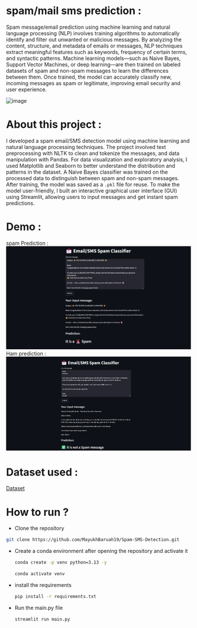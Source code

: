 # spam/mail sms prediction : 
Spam message/email prediction using machine learning and natural language processing (NLP) involves training algorithms
to automatically identify and filter out unwanted or malicious messages. By analyzing the content, structure, and metadata 
of emails or messages, NLP techniques extract meaningful features such as keywords, frequency of certain terms, and syntactic 
patterns. Machine learning models—such as Naive Bayes, Support Vector Machines, or deep learning—are then trained on labeled 
datasets of spam and non-spam messages to learn the differences between them. Once trained, the model can accurately classify 
new, incoming messages as spam or legitimate, improving email security and user experience.

![image](https://miro.medium.com/v2/resize:fit:1400/1*hsyCZOYoGrX6BJsj4Lgrhg.png)
# About this project :
I developed a spam email/SMS detection model using machine learning and natural language processing techniques. The project involved 
text preprocessing with NLTK to clean and tokenize the messages, and data manipulation with Pandas. For data visualization and exploratory
analysis, I used Matplotlib and Seaborn to better understand the distribution and patterns in the dataset. A Naive Bayes classifier was trained 
on the processed data to distinguish between spam and non-spam messages. After training, the model was saved as a ```.pkl``` file for reuse.
To make the model user-friendly, I built an interactive graphical user interface (GUI) using Streamlit, allowing users to input messages 
and get instant spam predictions.
# Demo :
spam Prediction :
![image](https://github.com/MayukhBaruah19/Spam-SMS-Detection/blob/main/templets/Screenshot%202025-07-23%20002549.png)
Ham prediction :
![image](https://github.com/MayukhBaruah19/Spam-SMS-Detection/blob/main/templets/Screenshot%202025-07-23%20002636.png)
# Dataset used :
[Dataset](https://www.kaggle.com/datasets/uciml/sms-spam-collection-dataset)
# How to run ? 
- Clone the repository
```Bash
git clone https://github.com/MayukhBaruah19/Spam-SMS-Detection.git
```
- Create a conda environment after opening the repository and activate it
  
  ```Bash
  conda create -p venv python=3.13 -y
  ```
  ```Bash
  conda activate venv
  ```
- install the requirements
  
  ```Bash
  pip install -r requirements.txt
  ```
- Run the main.py file
  
  ```Bash
  streamlit run main.py
  ```  
  
